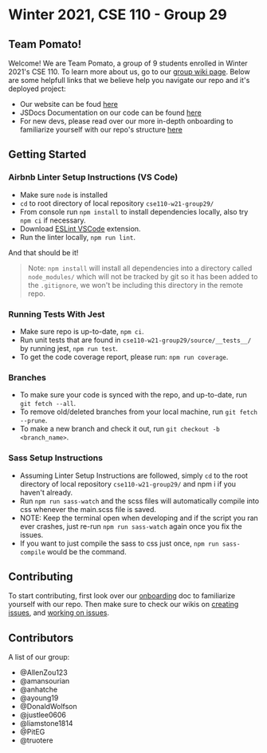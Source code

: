 # Winter 2021, CSE 110 - Group 29

## Team Pomato!

Welcome! We are Team Pomato, a group of 9 students enrolled in Winter 2021's CSE 110. To learn more about us, go to our [group wiki page](https://github.com/DonaldWolfson/cse110-w21-group29/wiki/Group-Page). Below are some helpfull links that we believe help you navigate our repo and it's deployed project:

- Our website can be foud [here](https://donaldwolfson.github.io/cse110-w21-group29/)
- JSDocs Documentation on our code can be found [here](https://donaldwolfson.github.io/cse110-w21-group29/docs/cse110-w21-group29/0.8.0/index.html)
- For new devs, please read over our more in-depth onboarding to familiarize yourself with our repo's structure [here](https://github.com/DonaldWolfson/cse110-w21-group29/blob/main/specs/onboard.md)

## Getting Started

### Airbnb Linter Setup Instructions (VS Code)

- Make sure `node` is installed
- `cd` to root directory of local repository `cse110-w21-group29/`
- From console run `npm install` to install dependencies locally, also try `npm ci` if necessary.
- Download [ESLint VSCode](https://marketplace.visualstudio.com/items?itemName=dbaeumer.vscode-eslint) extension.
- Run the linter locally, `npm run lint`.

And that should be it!
> Note: `npm install` will install all dependencies into a directory called `node_modules/` which will not be tracked by git so it has been added to the `.gitignore`, we won't be including this directory in the remote repo.

### Running Tests With Jest

- Make sure repo is up-to-date, `npm ci`.
- Run unit tests that are found in `cse110-w21-group29/source/__tests__/` by running jest, `npm run test`.
- To get the code coverage report, please run: `npm run coverage`.

### Branches

- To make sure your code is synced with the repo, and up-to-date, run `git fetch --all`.
- To remove old/deleted branches from your local machine, run `git fetch --prune`.
- To make a new branch and check it out, run `git checkout -b <branch_name>`.

### Sass Setup Instructions

- Assuming Linter Setup Instructions are followed, simply `cd` to the root directory of local repository `cse110-w21-group29/` and npm i if you haven't already.
- Run `npm run sass-watch` and the scss files will automatically compile into css whenever the main.scss file is saved.
- NOTE: Keep the terminal open when developing and if the script you ran ever crashes, just re-run `npm run sass-watch` again once you fix the issues.
- If you want to just compile the sass to css just once, `npm run sass-compile` would be the command.

## Contributing

To start contributing, first look over our [onboarding](https://github.com/DonaldWolfson/cse110-w21-group29/blob/main/specs/onboard.md) doc to familiarize yourself with our repo. Then make sure to check our wikis on [creating issues](https://github.com/DonaldWolfson/cse110-w21-group29/wiki/How-to-Post-an-Issue), and [working on issues](https://github.com/DonaldWolfson/cse110-w21-group29/wiki/How-to-Work-on-an-Issue).

## Contributors

A list of our group:

- @AllenZou123
- @amansourian
- @anhatche
- @ayoung19
- @DonaldWolfson
- @justlee0606
- @liamstone1814
- @PitEG
- @truotere
